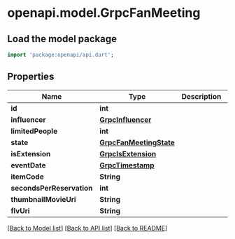 # openapi.model.GrpcFanMeeting

## Load the model package
```dart
import 'package:openapi/api.dart';
```

## Properties
Name | Type | Description | Notes
------------ | ------------- | ------------- | -------------
**id** | **int** |  | [optional] 
**influencer** | [**GrpcInfluencer**](GrpcInfluencer.md) |  | [optional] 
**limitedPeople** | **int** |  | [optional] 
**state** | [**GrpcFanMeetingState**](GrpcFanMeetingState.md) |  | [optional] 
**isExtension** | [**GrpcIsExtension**](GrpcIsExtension.md) |  | [optional] 
**eventDate** | [**GrpcTimestamp**](GrpcTimestamp.md) |  | [optional] 
**itemCode** | **String** |  | [optional] 
**secondsPerReservation** | **int** |  | [optional] 
**thumbnailMovieUri** | **String** |  | [optional] 
**flvUri** | **String** |  | [optional] 

[[Back to Model list]](../README.md#documentation-for-models) [[Back to API list]](../README.md#documentation-for-api-endpoints) [[Back to README]](../README.md)


